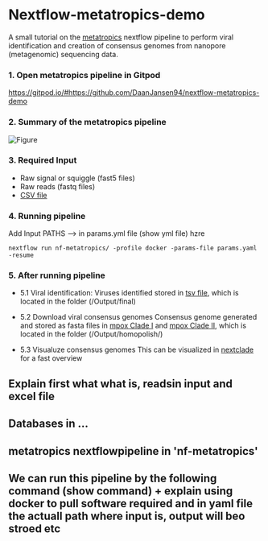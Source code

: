 # Nextflow-metatropics-demo
A small tutorial on the [metatropics](https://github.com/DaanJansen94/nf-metatropics/) nextflow pipeline to perform viral identification and creation of consensus genomes from nanopore (metagenomic) sequencing data.

### 1. Open metatropics pipeline in Gitpod
https://gitpod.io/#https://github.com/DaanJansen94/nextflow-metatropics-demo

### 2. Summary of the metatropics pipeline
![Figure](./nf-metatropics/Metatropics.jpg)
### 3. Required Input
* Raw signal or squiggle (fast5 files)
* Raw reads (fastq files)
* [CSV file](./Input/mpox.csv)

### 4. Running pipeline

Add Input PATHS
--> in params.yml file (show yml file) hzre


```
nextflow run nf-metatropics/ -profile docker -params-file params.yaml -resume
```

### 5. After running pipeline
* 5.1 Viral identification:
  Viruses identified stored in [tsv file](./Output/final/all.final_report.tsv), which is located in the folder (/Output/final)
  
* 5.2 Download viral consensus genomes
  Consensus genome generated and stored as fasta files in [mpox Clade I](./Output/homopolish/Casus1_T1.NC_003310_1.polish.fasta) and [mpox Clade II](./Output/homopolish/Casus2_T1.NC_063383_1.polish.fasta), which is located in the folder (/Output/homopolish/)

* 5.3 Visualuze consensus genomes
  This can be visualized in [nextclade](https://clades.nextstrain.org/) for a fast overview 





## Explain first what what is, readsin input and excel file
## Databases in ... 
## metatropics nextflowpipeline in 'nf-metatropics'
## We can run this pipeline by the following command (show command) + explain using docker to pull software required and in yaml file the actuall path where input is, output will beo stroed etc


